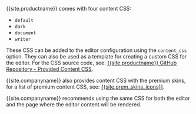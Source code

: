 {{site.productname}} comes with four content CSS:

- `default`
- `dark`
- `document`
- `writer`

These CSS can be added to the editor configuration using the `content_css` option. They can also be used as a template for creating a custom CSS for the editor. For the CSS source code, see: [{{site.productname}} GitHub Repository - Provided Content CSS](https://github.com/tinymce/tinymce/tree/develop/modules/oxide/src/less/skins/content).

{{site.companyname}} also provides content CSS with the premium skins, for a list of premium content CSS, see:
[{{site.prem_skins_icons}}]({{site.baseurl}}/enterprise/premium-skins-and-icon-packs/).

{{site.companyname}} recommends using the same CSS for both the editor and the page where the editor content will be rendered.